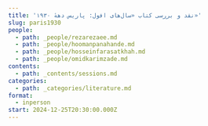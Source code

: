 ```yaml
---
title: 'نقد و بررسی کتاب «سال‌های افول: پاریس دههٔ ۱۹۳۰»'
slug: paris1930
people:
  - path: _people/rezarezaee.md
  - path: _people/hoomanpanahande.md
  - path: _people/hosseinfarasatkhah.md
  - path: _people/omidkarimzade.md
contents:
  - path: _contents/sessions.md
categories:
  - path: _categories/literature.md
format:
  - inperson
start: 2024-12-25T20:30:00.000Z
---
```



